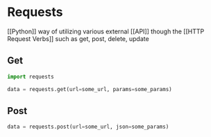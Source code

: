 # Requests
[[Python]] way of utilizing various external [[API]] though the [[HTTP Request Verbs]] such as get, post, delete, update

## Get
```py
import requests

data = requests.get(url=some_url, params=some_params)
```

## Post
```py
data = requests.post(url=some_url, json=some_params)
```
